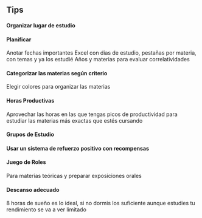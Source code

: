 ## Tips

#### Organizar lugar de estudio

#### Planificar
Anotar fechas importantes
Excel con dias de estudio, pestañas por materia, con temas y ya los estudié
Años y materias para evaluar correlatividades

#### Categorizar las materias según criterio
Elegir colores para organizar las materias

#### Horas Productivas
Aprovechar las horas en las que tengas picos de productividad para estudiar las materias más exactas que estés cursando

#### Grupos de Estudio

#### Usar un sistema de refuerzo positivo con recompensas

#### Juego de Roles
Para materias teóricas y preparar exposiciones orales

#### Descanso adecuado
8 horas de sueño es lo ideal, si no dormis los suficiente aunque estudies tu rendimiento se va a ver limitado